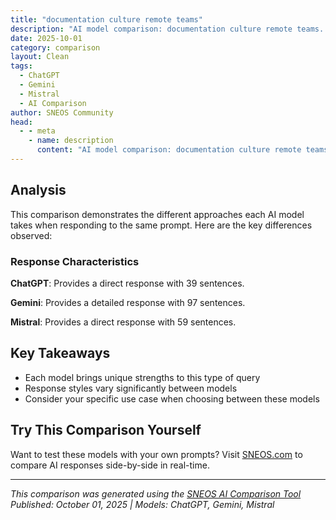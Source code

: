 ```yaml
---
title: "documentation culture remote teams"
description: "AI model comparison: documentation culture remote teams..."
date: 2025-10-01
category: comparison
layout: Clean
tags:
  - ChatGPT
  - Gemini
  - Mistral
  - AI Comparison
author: SNEOS Community
head:
  - - meta
    - name: description
      content: "AI model comparison: documentation culture remote teams..."
---
```


<ChatComparison
  title="documentation culture remote teams"
  prompt="documentation culture remote teams"
  :responses='{"ChatGPT": "Certainly! Here\u2019s an overview of **documentation culture in remote teams**, along with best practices and benefits.\n\n---\n\n## Documentation Culture in Remote Teams\n\n### What is Documentation Culture?\nDocumentation culture refers to the organizational practice of consistently creating, storing, sharing, and updating written records of knowledge, processes, decisions, and workflows. This culture emphasizes making information explicitly available to everyone who needs it.\n\n### Why is Documentation Culture Important for Remote Teams?\nRemote teams don\u2019t have the luxury of spontaneous hallway conversations or quick desk chats. Clear, accessible documentation replaces many of these informal interactions, helping the team stay aligned despite geographical and time zone differences.\n\n### Benefits of Strong Documentation Culture for Remote Teams\n- **Clear Communication:** Prevents misunderstandings and information silos.\n- **Onboarding:** New hires can ramp up faster with written resources.\n- **Asynchronous Work:** Enables team members in different time zones to contribute effectively without waiting for meetings.\n- **Knowledge Retention:** Prevents loss of critical information when employees leave the team.\n- **Transparency:** Everyone has access to the same information.\n- **Consistency:** Standardizes workflows and procedures across the team.\n\n---\n\n## Key Elements of Documentation Culture for Remote Teams\n\n### 1. Centralized Documentation Repository\n- Use tools like Confluence, Notion, Google Docs, or a company wiki.\n- Organize documentation in a structured and searchable way.\n\n### 2. Clear Ownership and Responsibility\n- Assign owners for different documents or sections.\n- Ensure regular reviews and updates.\n\n### 3. Encourage Asynchronous Contributions\n- Promote documenting decisions, meeting notes, and project updates.\n- Foster a habit of writing down tacit knowledge.\n\n### 4. Standardize Formats and Templates\n- Use templates for meeting notes, project plans, specs, and processes.\n- Maintain consistent style and formatting to improve readability.\n\n### 5. Promote Documentation in Workflows\n- Integrate documentation updates into the definition of done for tasks.\n- Use documentation as a criterion in code reviews, project milestones, etc.\n\n### 6. Training and Onboarding on Documentation Practices\n- Teach new team members why and how to document.\n- Encourage culture by example \u2014 leadership should model documentation behavior.\n\n---\n\n## Best Practices for Effective Documentation in Remote Teams\n\n- **Keep it concise and clear:** Write to inform, not overwhelm.\n- **Use visuals:** Diagrams, screenshots, flowcharts enhance understanding.\n- **Keep documents living:** Regularly revisit and update outdated info.\n- **Encourage feedback and collaboration:** Use comments and suggestions to improve docs.\n- **Link between documents:** Cross-reference related materials for ease of navigation.\n- **Make it accessible:** Ensure permission settings allow appropriate access without barriers.\n\n---\n\n## Example Tools Supporting Documentation Culture\n\n| Tool | Purpose | Suitable for |\n|----------------|------------------------------|---------------------------------|\n| Confluence | Team wiki, knowledge base | Documentation management |\n| Notion | All-in-one workspace | Notes, docs, projects |\n| Google Docs | Collaborative document editing| Real-time collaboration |\n| GitHub Wiki | Code-related documentation | Software development teams |\n| Slite | Knowledge base and sharing | Remote teams |\n| Dropbox Paper | Collaborative note-taking | Brainstorming, meetings |\n\n---\n\nIf you want, I can help you draft a documentation policy or template to get your remote team started!", "Gemini": "## Documentation Culture for Remote Teams: A Comprehensive Guide\n\nBuilding a strong documentation culture is crucial for any team, but it\u0027s especially vital for remote teams where face-to-face communication is limited. Well-maintained documentation becomes the central repository of knowledge, enabling collaboration, onboarding, and long-term project success.\n\nHere\u0027s a breakdown of building a documentation culture within a remote team:\n\n**I. Why Documentation Matters for Remote Teams:**\n\n* **Reduced Reliance on Instant Communication:** Remote teams often span time zones and have asynchronous workflows. Documentation allows team members to access information when they need it, without waiting for someone to be online.\n* **Improved Onboarding:** New team members can quickly get up to speed by accessing well-organized documentation. This reduces the burden on existing team members to answer repetitive questions.\n* **Consistent Knowledge Sharing:** Documentation ensures that knowledge isn\u0027t siloed within individuals. It promotes a shared understanding of processes, best practices, and project details.\n* **Enhanced Collaboration:** Documentation provides a common ground for discussions and decisions. Team members can refer to the same information to avoid misunderstandings and ensure alignment.\n* **Improved Productivity:** Easy access to information reduces time spent searching for answers and resolving issues. This allows team members to focus on their core tasks.\n* **Scalability and Resilience:** As the team grows or members leave, documentation ensures that institutional knowledge remains intact.\n* **Reduced Errors and Inconsistencies:** Clear documentation helps to prevent errors and inconsistencies by providing a single source of truth for processes and procedures.\n* **Better Compliance and Audit Trails:** For regulated industries, documentation can be essential for compliance and audit trails.\n* **Time Zone Independence:** Allows team members in different time zones to contribute effectively, even when they are not working at the same time.\n\n**II. Key Elements of a Successful Documentation Culture:**\n\n* **Commitment from Leadership:** Leaders need to champion the importance of documentation and allocate time and resources for its creation and maintenance.\n* **Defined Scope and Purpose:** Clearly define what should be documented and why. This helps to focus efforts and prevent documentation from becoming overwhelming.\n* **Standardized Processes:** Establish clear processes for creating, reviewing, and updating documentation. This ensures consistency and quality.\n* **Accessible and Searchable Repository:** Choose a documentation platform that is easily accessible, searchable, and well-organized.\n* **Clear and Concise Writing Style:** Write documentation in a clear, concise, and easy-to-understand style. Avoid jargon and technical terms when possible.\n* **Regular Review and Updates:** Documentation should be reviewed and updated regularly to ensure that it remains accurate and relevant.\n* **Feedback Mechanism:** Provide a mechanism for team members to provide feedback on documentation. This helps to identify areas for improvement.\n* **Integration with Workflow:** Make documentation an integral part of the team\u0027s workflow. For example, link documentation to tasks in project management tools.\n* **Training and Support:** Provide training and support to team members on how to create and use documentation.\n* **Celebrate and Reward Documentation Efforts:** Recognize and reward team members who contribute to the documentation effort. This can help to incentivize documentation creation and maintenance.\n\n**III. Types of Documentation for Remote Teams:**\n\n* **Project Documentation:**\n * Project plans\n * Requirement specifications\n * Design documents\n * Meeting notes\n * Progress reports\n * Risk assessments\n* **Process Documentation:**\n * Standard operating procedures (SOPs)\n * Workflow diagrams\n * Onboarding guides\n * Training materials\n* **Technical Documentation:**\n * API documentation\n * Code documentation\n * Database schemas\n * Troubleshooting guides\n* **Knowledge Base:**\n * Frequently asked questions (FAQs)\n * Best practices\n * How-to guides\n * Tips and tricks\n* **Meeting Notes:**\n * Action items\n * Key decisions\n * Summary of discussion\n\n**IV. Choosing the Right Tools:**\n\n* **Wiki Platforms:** Confluence, MediaWiki, Notion\n* **Knowledge Base Software:** Help Scout, Zendesk, Guru\n* **Markdown Editors:** Typora, VS Code with Markdown extensions\n* **Documentation Generators:** Sphinx, Doxygen, JSDoc\n* **Project Management Tools:** Asana, Jira, Trello (Often have built-in documentation features or integrations)\n* **Cloud Storage:** Google Drive, Dropbox, OneDrive (for document storage and sharing)\n\n**Considerations for Tool Selection:**\n\n* **Ease of Use:** Choose tools that are easy to use and require minimal training.\n* **Search Functionality:** Ensure that the tools have robust search functionality to allow team members to quickly find the information they need.\n* **Collaboration Features:** Look for tools that support collaboration, such as commenting, version control, and real-time editing.\n* **Integration with Existing Tools:** Choose tools that integrate with the team\u0027s existing workflow and tools.\n* **Cost:** Consider the cost of the tools and whether they fit within the team\u0027s budget.\n* **Permissions and Access Control:** Make sure the platform allows for fine-grained permissions and access control to protect sensitive information.\n\n**V. Implementing a Documentation Culture: A Step-by-Step Guide:**\n\n1. **Assess Current Documentation Practices:** Identify existing documentation and assess its quality and accessibility.\n2. **Define Scope and Goals:** Determine what needs to be documented and what you hope to achieve by improving documentation.\n3. **Choose the Right Tools:** Select documentation tools that meet the team\u0027s needs and budget.\n4. **Establish Standards and Processes:** Develop clear standards and processes for creating, reviewing, and updating documentation.\n5. **Train Team Members:** Provide training and support to team members on how to use the documentation tools and follow the established processes.\n6. **Start Small:** Begin by documenting the most critical processes and information.\n7. **Promote and Encourage Documentation:** Actively promote the importance of documentation and encourage team members to contribute.\n8. **Regularly Review and Update Documentation:** Establish a schedule for reviewing and updating documentation to ensure that it remains accurate and relevant.\n9. **Gather Feedback:** Solicit feedback from team members on the documentation and use it to improve the process.\n10. **Iterate and Improve:** Continuously iterate and improve the documentation process based on feedback and experience.\n\n**VI. Overcoming Common Challenges:**\n\n* **Lack of Time:** Allocate dedicated time for documentation and prioritize documentation tasks. Break down large tasks into smaller, more manageable chunks.\n* **Resistance to Documentation:** Emphasize the benefits of documentation and address concerns about additional workload. Make documentation as easy and intuitive as possible.\n* **Poor Writing Skills:** Provide writing training and resources. Use templates and examples to guide writing. Encourage peer review.\n* **Outdated Documentation:** Establish a process for regular review and updates. Assign ownership of specific documents to ensure they are maintained.\n* **Finding Information:** Implement a well-organized documentation structure and use a powerful search tool. Use tags and metadata to make it easier to find relevant information.\n* **Conflicting Information:** Establish a single source of truth for each piece of information. Use version control to track changes and prevent conflicts.\n\n**VII. Best Practices for Remote Team Documentation:**\n\n* **Document Early and Often:** Don\u0027t wait until the end of a project to start documenting. Document as you go to capture knowledge while it\u0027s fresh.\n* **Use Visuals:** Include diagrams, screenshots, and videos to make documentation more engaging and easier to understand.\n* **Keep it Simple:** Avoid jargon and technical terms when possible. Use clear and concise language.\n* **Write for Your Audience:** Tailor documentation to the needs and skills of the intended audience.\n* **Make it Easy to Contribute:** Lower the barriers to contribution by providing easy-to-use tools and clear guidelines.\n* **Lead by Example:** Leaders should actively participate in the documentation process and demonstrate its value.\n* **Integrate Documentation into the Workflow:** Make documentation a part of the team\u0027s standard operating procedures.\n* **Embrace a \u0022Document as Code\u0022 Mentality:** Treat documentation with the same level of care and attention as you would treat code. Use version control, automated testing, and continuous integration to ensure documentation quality.\n* **Acknowledge and Celebrate Contributions:** Publicly acknowledge and celebrate team members who contribute to the documentation effort. This helps to create a positive culture around documentation.\n* **Establish a Documentation Champion:** Designate a specific team member to champion documentation efforts and ensure that documentation is being created, maintained, and used effectively. This person can act as a point of contact for documentation-related questions and issues.\n\n**VIII. Conclusion:**\n\nBuilding a strong documentation culture is an ongoing process that requires commitment, effort, and the right tools. By following these guidelines, remote teams can create a central repository of knowledge that improves collaboration, onboarding, productivity, and long-term success. Remember that good documentation is not just a nice-to-have; it\u0027s a strategic investment that pays dividends in the form of a more efficient, resilient, and knowledgeable remote team.\n", "Mistral": "Documenting culture in remote teams is crucial for maintaining a cohesive and productive work environment. Here are some key aspects to document, along with suggestions on how to do it:\n\n### 1. **Company Values and Mission**\n - **Purpose**: Ensure everyone understands the core values and mission of the company.\n - **Documentation**: Create a document or a section on your company\u0027s intranet that outlines the mission statement, core values, and how these values translate into daily work practices.\n - **Example**: \u0022Our mission is to provide innovative solutions that empower our customers. Our core values include integrity, innovation, and customer focus.\u0022\n\n### 2. **Communication Norms**\n - **Purpose**: Establish clear guidelines for communication to avoid misunderstandings.\n - **Documentation**: Develop a communication charter that includes preferred communication tools (e.g., Slack, email), response times, and etiquette.\n - **Example**: \u0022We use Slack for quick, informal communication and email for more formal, detailed messages. Aim to respond to emails within 24 hours.\u0022\n\n### 3. **Work Hours and Flexibility**\n - **Purpose**: Define expectations around work hours and flexibility.\n - **Documentation**: Create a policy document that outlines standard work hours, expectations for availability, and guidelines for flexible work arrangements.\n - **Example**: \u0022Our standard work hours are 9 AM to 5 PM, but we encourage flexibility as long as core hours (10 AM to 3 PM) are covered.\u0022\n\n### 4. **Meeting Protocols**\n - **Purpose**: Ensure meetings are productive and respectful of everyone\u0027s time.\n - **Documentation**: Develop a meeting protocol document that includes guidelines for scheduling, agendas, and follow-ups.\n - **Example**: \u0022All meetings should have a clear agenda sent out at least 24 hours in advance. Follow-up notes should be shared within 48 hours.\u0022\n\n### 5. **Onboarding Process**\n - **Purpose**: Provide a smooth transition for new hires.\n - **Documentation**: Create an onboarding checklist that includes introductions to key team members, access to necessary tools, and training materials.\n - **Example**: \u0022Day 1: Introduction to the team, access to email and Slack, overview of company values. Day 2: Training on key tools and processes.\u0022\n\n### 6. **Performance Expectations**\n - **Purpose**: Set clear expectations for performance and productivity.\n - **Documentation**: Develop a performance management document that outlines goals, metrics, and review processes.\n - **Example**: \u0022Performance is reviewed quarterly based on predefined KPIs. Feedback sessions are scheduled bi-weekly.\u0022\n\n### 7. **Team Building and Social Interactions**\n - **Purpose**: Foster a sense of community and camaraderie.\n - **Documentation**: Create a document that outlines team-building activities, virtual social events, and ways to stay connected.\n - **Example**: \u0022We have a monthly virtual coffee break and a quarterly team-building activity. Encourage informal chats on Slack.\u0022\n\n### 8. **Conflict Resolution**\n - **Purpose**: Provide a framework for resolving conflicts.\n - **Documentation**: Develop a conflict resolution policy that includes steps for addressing issues, escalation procedures, and mediation options.\n - **Example**: \u0022Conflicts should be addressed directly with the involved parties first. If unresolved, escalate to the team lead or HR.\u0022\n\n### 9. **Well-being and Support**\n - **Purpose**: Ensure the well-being of team members.\n - **Documentation**: Create a well-being policy that includes resources for mental health, work-life balance tips, and support channels.\n - **Example**: \u0022We offer access to a mental health hotline and encourage regular breaks. Support channels include HR and team leads.\u0022\n\n### 10. **Feedback and Continuous Improvement**\n - **Purpose**: Encourage a culture of continuous improvement.\n - **Documentation**: Develop a feedback mechanism that includes regular surveys, suggestion boxes, and open forums.\n - **Example**: \u0022We conduct quarterly surveys to gather feedback on processes and culture. Suggestions can be submitted anonymously through our feedback portal.\u0022\n\n### Tools for Documentation\n- **Intranet or Internal Wiki**: Use platforms like Confluence, Notion, or SharePoint.\n- **Project Management Tools**: Integrate documentation into tools like Asana, Trello, or Jira.\n- **Collaboration Platforms**: Utilize Slack, Microsoft Teams, or Google Workspace for real-time collaboration and documentation.\n\n### Best Practices\n- **Regular Updates**: Ensure documentation is regularly updated to reflect current practices and policies.\n- **Accessibility**: Make sure all documentation is easily accessible to all team members.\n- **Feedback Loop**: Encourage feedback on the documentation to ensure it remains relevant and useful.\n\nBy documenting these aspects, you can create a strong, cohesive culture that supports remote teams effectively."}' 
  published-date="16:17"
/>

## Analysis

This comparison demonstrates the different approaches each AI model takes when responding to the same prompt. Here are the key differences observed:

### Response Characteristics

**ChatGPT**: Provides a direct response with 39 sentences. 

**Gemini**: Provides a detailed response with 97 sentences. 

**Mistral**: Provides a direct response with 59 sentences. 

## Key Takeaways

- Each model brings unique strengths to this type of query
- Response styles vary significantly between models
- Consider your specific use case when choosing between these models

## Try This Comparison Yourself

Want to test these models with your own prompts? Visit [SNEOS.com](https://sneos.com) to compare AI responses side-by-side in real-time.

---

*This comparison was generated using the [SNEOS AI Comparison Tool](https://sneos.com)*
*Published: October 01, 2025 | Models: ChatGPT, Gemini, Mistral*
